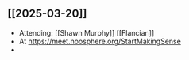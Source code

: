 
## [[2025-03-20]]
- Attending: [[Shawn Murphy]] [[Flancian]] 
- At https://meet.noosphere.org/StartMakingSense
- 